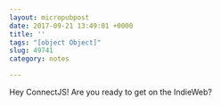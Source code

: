 ```yaml
---
layout: micropubpost
date: 2017-09-21 13:49:01 +0000
title: ''
tags: "[object Object]"
slug: 49741
category: notes

---
```

Hey ConnectJS! Are you ready to get on the IndieWeb?
